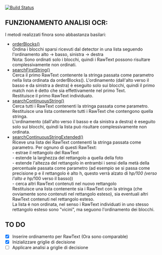 [![Build Status](https://travis-ci.org/IngSoftware2017/AppScontrini.svg?branch=gruppo2)](https://travis-ci.org/IngSoftware2017/AppScontrini)

## FUNZIONAMENTO ANALISI OCR:
I metodi realizzati finora sono abbastanza basilari:  
* [orderBlocks()](https://github.com/IngSoftware2017/AppScontrini/blob/gruppo2/app/src/main/java/com/ing/software/ticketapp/OCR/OcrAnalyzer.java#L94)  
	Ordina i blocchi sparsi ricevuti dal detector in una lista seguendo l'ordinamento alto -> basso, sinistra -> destra  
	Nota: Sono ordinati solo i blocchi, quindi i RawText possono risultare complessivamente non ordinati.  
* [searchFirstString()](https://github.com/IngSoftware2017/AppScontrini/blob/gruppo2/app/src/main/java/com/ing/software/ticketapp/OCR/OcrAnalyzer.java#L116)  
	Cerca il primo RawText contenente la stringa passata come parametro nella lista ordinata da orderBlocks(). L'ordinamento (dall'alto verso il basso e da sinistra a destra) è eseguito solo sui blocchi, quindi il primo match non è detto che sia effettivamente nel primo Text.  
	Restituisce il primo RawText individuato.  
* [searchContinuousString()](https://github.com/IngSoftware2017/AppScontrini/blob/gruppo2/app/src/main/java/com/ing/software/ticketapp/OCR/OcrAnalyzer.java#L138)  
	Cerca tutti i RawText contenenti la stringa passata come parametro. Restituisce una lista contenente tutti i RawText che contengono quella stringa.  
	L'ordinamento (dall'alto verso il basso e da sinistra a destra) è eseguito solo sui blocchi, quindi la lista può risultare complessivamente non ordinata.  
* [searchContinuousStringExtended()](https://github.com/IngSoftware2017/AppScontrini/blob/gruppo2/app/src/main/java/com/ing/software/ticketapp/OCR/OcrAnalyzer.java#L168)  
	Riceve una lista dei RawText contenenti la stringa passata come parametro. Per ognuno di questi RawText:  
		- estrae il rettangolo del RawText  
		- estende la larghezza del rettangolo a quella della foto  
		- estende l'altezza del rettangolo in entrambi i sensi della metà della percentuale passata come parametro (ad esempio se si passa come precisione p e il rettangolo è alto h, questo verrà alzato di h*p/100 (verso l'alto e h*p/100 verso il basso))  
		- cerca altri RawText contenuti nel nuovo rettangolo  
	Restituisce una lista contenente sia i RawText con la stringa (che ovviamente sono contenuti nel rettangolo esteso), sia eventuali altri RawText contenuti nel rettangolo esteso.  
	La lista è non ordinata, nel senso i RawText individuati in uno stesso rettangolo esteso sono "vicini", ma seguono l'ordinamento dei blocchi.  

## TO DO	 
- [x] Inserire ordinamento per RawText (Ora sono comparable)  
- [x] Inizializzare griglie di decisione  
- [ ] Applicare analisi a griglie di decisione  
